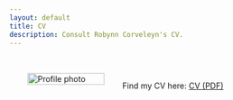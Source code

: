 ```yaml
---
layout: default
title: CV
description: Consult Robynn Corveleyn's CV.
---
```


<main style="max-width:800px; margin:auto; padding:2rem; display:flex; gap:2rem; align-items:flex-start;">
  <div style="flex:1;">
    <img src="{{ '/assets/images/contact-photo.jpg' | relative_url }}" alt="Profile photo" style="width:100%; max-width:250px; height:auto; object-fit:cover;">
  </div>
  <div style="flex:2;">
    <p> 
     Find my CV here: 
  <a href="{{ '/assets/files/CV.pdf' | relative_url }}" target="_blank" rel="opener">
    CV (PDF)
  </a>
    </p>
  </div>
</main>

